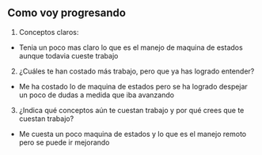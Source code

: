 ## Como voy progresando
1. Conceptos claros:
- Tenia un poco mas claro lo que es el manejo de maquina de estados aunque todavia cueste trabajo
2. ¿Cuáles te han costado más trabajo, pero que ya has logrado entender?
- Me ha costado lo de maquina de estados pero se ha logrado despejar un poco de dudas a medida que iba avanzando
3. ¿Indica qué conceptos aún te cuestan trabajo y por qué crees que te cuestan trabajo?
- Me cuesta un poco maquina de estados y lo que es el manejo remoto pero se puede ir mejorando
